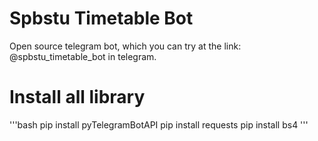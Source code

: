 # Spbstu Timetable Bot

Open source telegram bot, which you can try at the link: @spbstu_timetable_bot in telegram.

# Install all library 

'''bash
pip install pyTelegramBotAPI
pip install requests
pip install bs4
'''
